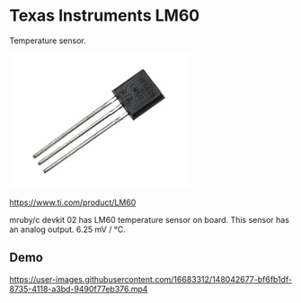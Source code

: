 # Texas Instruments LM60

Temperature sensor.

<img src="https://github.com/mrubyc/devkit02/raw/main/samples/LM60_Temp/img/LM60.jpg">

https://www.ti.com/product/LM60

mruby/c devkit 02 has LM60 temperature sensor on board.
This sensor has an analog output. 6.25 mV / ℃.

## Demo

https://user-images.githubusercontent.com/16683312/148042677-bf6fb1df-8735-4118-a3bd-9490f77eb376.mp4
